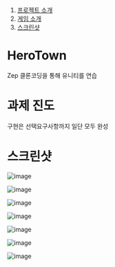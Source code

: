 1. [프로젝트 소개](#HeroTown)  
2. [게임 소개](#게임-소개)  
3. [스크린샷](#스크린샷)

# HeroTown
Zep 클론코딩을 통해 유니티를 연습

# 과제 진도
구현은 선택요구사항까지 일단 모두 완성

# 스크린샷
![image](https://github.com/cgtg/HeroTown/assets/88172590/9a47d9ae-bd6c-41d7-b547-66068ef2d7cc)

![image](https://github.com/cgtg/HeroTown/assets/88172590/89caafef-835f-416d-9438-7cd2e0b2365b)

![image](https://github.com/cgtg/HeroTown/assets/88172590/d2505a91-9b0c-48d5-807b-e791d425488b)

![image](https://github.com/cgtg/HeroTown/assets/88172590/586a60fc-46d9-4fc9-9e7f-b259fb42e4ea)

![image](https://github.com/cgtg/HeroTown/assets/88172590/3f655248-5261-4b6d-b2a8-a4ba318bcfe5)

![image](https://github.com/cgtg/HeroTown/assets/88172590/358bd63b-2f98-48db-9e91-608cd272d0fc)

![image](https://github.com/cgtg/HeroTown/assets/88172590/19fe3f4b-7d20-4e37-b736-53c3f8192063)
